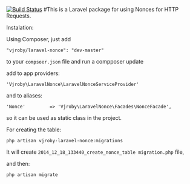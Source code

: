 [![Build Status](https://travis-ci.org/vjroby/laravel-nonce.svg?branch=master)](https://travis-ci.org/vjroby/laravel-nonce)
#This is a Laravel package for using Nonces for HTTP Requests.

Instalation:

Using Composer, just add 
```
"vjroby/laravel-nonce": "dev-master"
```
to your `compsoer.json` file and run a compposer update

add to app providers:

```
'Vjroby\LaravelNonce\LaravelNonceServiceProvider'
```

and to aliases:

```
'Nonce'			=> 'Vjroby\LaravelNonce\Facades\NonceFacade',
```

so it can be used as static class in the project.

For creating the table:

`php artisan vjroby-laravel-nonce:migrations`

It will create `2014_12_18_133440_create_nonce_table migration.php` file,

and then:

`php artisan migrate`


